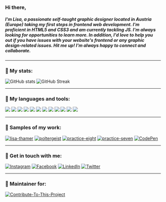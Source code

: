 ### Hi there,
##### I'm Lisa, a passionate self-taught graphic designer located in Austria (Europe) taking my first steps in frontend web development. I'm proficient in HTML5 and CSS3 and am currently tackling JS. I'm always looking for opportunities to learn more. In addition, I'd love to help you out if you have issues with your website's frontend or any graphic design-related issues. Hit me up! I'm always happy to connect and collaborate.

---

### :rabbit2: My stats:
![GitHub stats](https://github-readme-stats-git-masterrstaa-rickstaa.vercel.app/api?username=CandidDeer&show_icons=true&title_color=ffe0b5&text_color=8e724d&icon_color=bd8a84&bg_color=000000&hide_border=true&include_all_commits=true)
![GitHub Streak](http://github-readme-streak-stats.herokuapp.com?user=CandidDeer&hide_border=true&date_format=j%20M%5B%20Y%5D&background=000000&stroke=000000&fire=bd8a84&currStreakNum=ffe0b5&sideNums=8e724d&sideLabels=8e724d&dates=bd8a84&ring=8e724d&currStreakLabel=ffe0b5)

<!---
[![Most used languages](https://github-readme-stats.vercel.app/api/top-langs/?username=CandidDeer&show_icons=true&title_color=ffe0b5&text_color=8e724d&icon_color=bd8a84&bg_color=000000&hide_border=true)](https://github.com/anuraghazra/github-readme-stats)
--->

---

### :rabbit2: My languages and tools:
<div>
<img src="https://img.shields.io/badge/-HTML5-000000?logo=HTML5&logoColor=8e724d&style=flat&labelColor=000000" />
<img src="https://img.shields.io/badge/-CSS3-000000?logo=CSS3&logoColor=8e724d&style=flat&labelColor=000000" />
<img src="https://img.shields.io/badge/-JavaScript-000000?logo=JavaScript&logoColor=8e724d&style=flat&labelColor=000000" />

<img src="https://img.shields.io/badge/-VS%20Code-000000?logo=Visual-Studio-Code&logoColor=8e724d&style=flat&labelColor=000000" />
<img src="https://img.shields.io/badge/-Sublime%20Text-000000?logo=Sublime-Text&logoColor=8e724d&style=flat&labelColor=000000" />

<img src="https://img.shields.io/badge/-Adobe%20Illustrator-000000?logo=Adobe-Illustrator&logoColor=8e724d&style=flat&labelColor=000000" />
<img src="https://img.shields.io/badge/-Adobe%20Photoshop-000000?logo=Adobe-Photoshop&logoColor=8e724d&style=flat&labelColor=000000" />
<img src="https://img.shields.io/badge/-Adobe%20InDesign-000000?logo=Adobe-Indesign&logoColor=8e724d&style=flat&labelColor=000000" />
<img src="https://img.shields.io/badge/-Adobe%20XD-000000?logo=Adobe-XD&logoColor=8e724d&style=flat&labelColor=000000" />
<img src="https://img.shields.io/badge/-Affinity%20Photo-000000?logo=Affinity-Photo&logoColor=8e724d&style=flat&labelColor=000000" />
<img src="https://img.shields.io/badge/-Affinity%20Designer-000000?logo=Affinity-Designer&logoColor=8e724d&style=flat&labelColor=000000" />
<img src="https://img.shields.io/badge/-Affinity%20Publisher-000000?logo=Affinity-Publisher&logoColor=8e724d&style=flat&labelColor=000000" />
</div>

---

### :rabbit2: Samples of my work:
[![lisa-thamer](https://img.shields.io/badge/-My%20portfolio-000000?logo=Bootstrap&logoColor=ffe0b5&style=flat&labelColor=000000)](https://candiddeer.github.io/lisa-thamer/)
[![poltergeist](https://img.shields.io/badge/-Sample%20page-000000?logo=GitHub&logoColor=ffe0b5&style=flat&labelColor=000000)](https://candiddeer.github.io/poltergeist/)
[![practice-eight](https://img.shields.io/badge/-Sample%20page-000000?logo=GitHub&logoColor=ffe0b5&style=flat&labelColor=000000)](https://candiddeer.github.io/practice-eight/)
[![practice-seven](https://img.shields.io/badge/-Sample%20page-000000?logo=GitHub&logoColor=ffe0b5&style=flat&labelColor=000000)](https://candiddeer.github.io/practice-seven/)
[![CodePen](https://img.shields.io/badge/-CodePen%20profile-000000?logo=CodePen&logoColor=ffe0b5&style=flat&labelColor=000000)](https://codepen.io/lisa-thamer)

---

### :rabbit2: Get in touch with me:
[![Instagram](https://img.shields.io/badge/-Instagram-000000?logo=Instagram&logoColor=8e724d&style=flat&labelColor=000000)](https://www.instagram.com/enelya1988/)
[![Facebook](https://img.shields.io/badge/-Facebook-000000?logo=Facebook&logoColor=8e724d&style=flat&labelColor=000000)](https://www.facebook.com/lisa.thamer.loves/)
[![LinkedIn](https://img.shields.io/badge/-LinkedIn-000000?logo=LinkedIn&logoColor=8e724d&style=flat&labelColor=000000)](https://www.linkedin.com/in/lisa-thamer)
[![Twitter](https://img.shields.io/badge/-Twitter-000000?logo=Twitter&logoColor=8e724d&style=flat&labelColor=000000)](https://twitter.com/CandidDeer)

---

### :rabbit2: Maintainer for:
[![Contribute-To-This-Project](https://img.shields.io/badge/-Contribute%20to%20this%20Project-000000?logo=GitHub&logoColor=ffe0b5&style=flat&labelColor=000000)](https://github.com/Syknapse/Contribute-To-This-Project)

<!---
Color scheme:
Black: #000000;
French bistre: #8e724d;
Navajo white: #ffe0b5;
Dark sienna: #350005;
Rosy brown: #bd8a84;
--->
